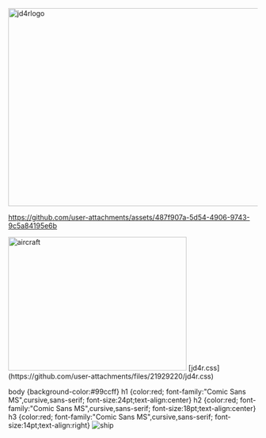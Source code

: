 <img width="2044" height="400" alt="jd4rlogo" src="https://github.com/user-attachments/assets/e493ab1f-ed19-4bad-92d3-d171d00ab2da" />


https://github.com/user-attachments/assets/487f907a-5d54-4906-9743-9c5a84195e6b

<img width="360" height="270" alt="aircraft" src="https://github.com/user-attachments/assets/5133b851-dfd7-4f57-8979-ebd70cee21f4" />
[jd4r.css](https://github.com/user-attachments/files/21929220/jd4r.css)

body		{background-color:#99ccff}
h1		{color:red; font-family:"Comic Sans MS",cursive,sans-serif; font-size:24pt;text-align:center}
h2		{color:red; font-family:"Comic Sans MS",cursive,sans-serif; font-size:18pt;text-align:center}
h3		{color:red; font-family:"Comic Sans MS",cursive,sans-serif; font-size:14pt;text-align:right}
![ship](https://github.com/user-attachments/assets/be69f754-fc0f-4043-8aed-4bd13841883c)
